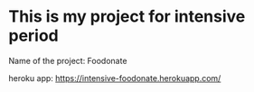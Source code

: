 # This is my project for intensive period

Name of the project: Foodonate

heroku app: https://intensive-foodonate.herokuapp.com/

